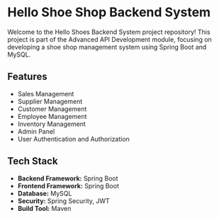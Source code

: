 # Hello Shoe Shop Backend System

Welcome to the Hello Shoes Backend System project repository! This project is part of the Advanced API Development module, focusing on developing a shoe shop management system using Spring Boot and MySQL.

## Features

- Sales Management
- Supplier Management
- Customer Management
- Employee Management
- Inventory Management
- Admin Panel
- User Authentication and Authorization

## Tech Stack

- **Backend Framework:** Spring Boot
-  **Frontend Framework:** Spring Boot
- **Database:** MySQL
- **Security:** Spring Security, JWT
- **Build Tool:** Maven
